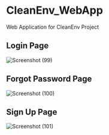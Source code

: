 # CleanEnv_WebApp
Web Application for CleanEnv Project
## Login Page
![Screenshot (99)](https://user-images.githubusercontent.com/68693240/218255779-f1c9932d-9552-460d-978e-10908271ca0d.png)


## Forgot Password Page
![Screenshot (100)](https://user-images.githubusercontent.com/68693240/218255807-e9c88115-6799-4853-8c03-5818c7c5ce10.png)

## Sign Up Page
![Screenshot (101)](https://user-images.githubusercontent.com/68693240/218255816-67445d1a-0720-4163-8c28-93d8079fa5c4.png)
